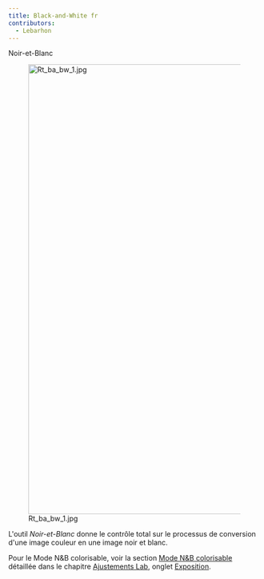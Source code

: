 ```yaml
---
title: Black-and-White fr
contributors:
  - Lebarhon
---
```


<div class="pagetitle">

Noir-et-Blanc

</div>

<figure>
<img src="Rt_ba_bw_1.jpg" title="Rt_ba_bw_1.jpg" width="900" />
<figcaption>Rt_ba_bw_1.jpg</figcaption>
</figure>

L'outil *Noir-et-Blanc* donne le contrôle total sur le processus de
conversion d'une image couleur en une image noir et blanc.

Pour le Mode N&B colorisable, voir la section [Mode N&B
colorisable](Lab_Adjustments/fr#Mode_N&B_colorisable.md)
détaillée dans le chapitre [Ajustements
Lab](Lab_Adjustments/fr.md), onglet
[Exposition](Exposure/fr.md).

  
